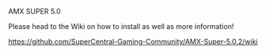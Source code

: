 AMX SUPER 5.0

 

Please head to the Wiki on how to install as well as more information!

https://github.com/SuperCentral-Gaming-Community/AMX-Super-5.0.2/wiki
